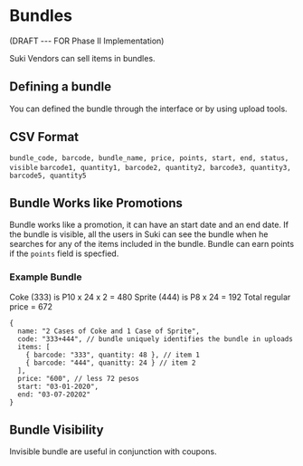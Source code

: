 # Bundles

(DRAFT --- FOR Phase II Implementation)

Suki Vendors can sell items in bundles.

## Defining a bundle

You can defined the bundle through the interface or by using upload tools.

## CSV Format

`bundle_code, barcode, bundle_name, price, points, start, end, status, visible`
`barcode1, quantity1, barcode2, quantity2, barcode3, quantity3, barcode5, quantity5`

## Bundle Works like Promotions

Bundle works like a promotion, it can have an start date and an end date. If the
bundle is visible, all the users in Suki can see the bundle when he searches for
any of the items included in the bundle. Bundle can earn points if the `points` field is specfied.

### Example Bundle

Coke (333) is P10 x 24 x 2 = 480
Sprite (444) is P8 x 24 = 192
Total regular price = 672

```json5
{
  name: "2 Cases of Coke and 1 Case of Sprite",
  code: "333+444", // bundle uniquely identifies the bundle in uploads
  items: [
    { barcode: "333", quantity: 48 }, // item 1
    { barcode: "444", quanitty: 24 } // item 2
  ],
  price: "600", // less 72 pesos
  start: "03-01-2020",
  end: "03-07-20202"
}
```

## Bundle Visibility

Invisible bundle are useful in conjunction with coupons.
